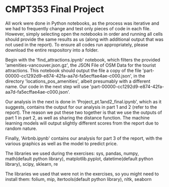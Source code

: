 # CMPT353 Final Project
All work were done in Python notebooks, as the process was iterative and we had to frequently change and test only pieces of code in each file. However, simply selecting open the notebooks in order and running all cells should provide the same results as us (along with additional output that was not used in the report). To ensure all codes run appropriately, please download the entire respository into a folder.

Begin with the 'find_attractions.ipynb' notebook, which filters the provided 'amenities-vancouver.json.gz', the JSON File of OSM Data for the tourist attractions. This notebook should output the file a copy of the file 'part-00000-cc1292d9-e874-42fa-aa7d-fa5ecffae4ae-c000.json', in the directory 'locations_pos_amenities', albeit presumably with a different name. Our code in the next step will use 'part-00000-cc1292d9-e874-42fa-aa7d-fa5ecffae4ae-c000.json'.

Our analysis in the next is done in 'Project_pt.1and2_final.ipynb', which as it suggests, contains the output for our analysis in part 1 and 2 (refer to the report). The reason we put these two together is that we use the outputs of part 1 in part 2, as well as sharing the distance function. The machine learning models will output slightly different scores from the report due to random nature.

Finally, 'Airbnb.ipynb' contains our analysis for part 3 of the report, with the various graphics as well as the model to predict price.

The libraries we used during the exercises:
    sys, pandas, numpy, math(default python library), matplotlib.pyplot, datetime(default python library), scipy, sklearn, re

The libraries we used that were not in the exercises, so you might need to install them:
    folium, mip, itertools(default python library), nltk, seaborn

